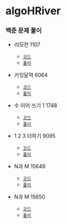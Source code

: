 # algoHRiver

### 백준 문제 풀이

- 리모컨 1107
    - [`코드`](algoHRiver%2FBaekjoon%2FBruteForce%2FRemote1107%2FP1107.java)
    - [`풀이`](algoHRiver%2FBaekjoon%2FBruteForce%2FRemote1107%2FREADME.md)

- 카잉달력 6064
  - [`코드`](algoHRiver%2FBaekjoon%2FBruteForce%2Fcalendar6064%2FP6064.java)
  - [`풀이`](algoHRiver%2FBaekjoon%2FBruteForce%2Fcalendar6064%2FREADME.md)
- 수 이어 쓰기 1 1748
  - [`코드`](algoHRiver%2FBaekjoon%2Fnumber1748%2FP1748.java)
  - [`풀이`](algoHRiver%2FBaekjoon%2Fnumber1748%2FREADME.md)

- 1 2 3 더하기 9095
  - [`코드`](algoHRiver%2FBaekjoon%2Fplus9095%2FP9095.java)
  - [`풀이`](algoHRiver%2FBaekjoon%2Fplus9095%2FREADME.md)
- N과 M 15649
  - [`코드`](algoHRiver%2FBaekjoon%2FNM15649%2FP15649.java)
  - [`풀이`](algoHRiver%2FBaekjoon%2FNM15649%2FREADME.md)
- N과 M 15650
  - [`코드`](algoHRiver%2FBaekjoon%2FNM15650%2FP15650.java)
  - [`풀이`](algoHRiver%2FBaekjoon%2FNM15650%2FREADME.md)
